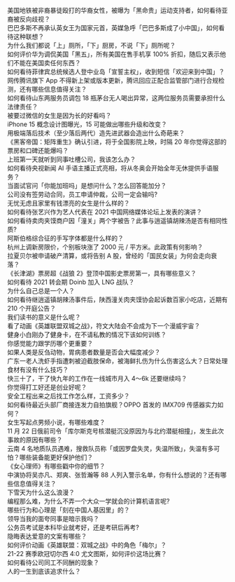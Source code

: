 美国地铁被非裔暴徒殴打的华裔女性，被曝为「黑命贵」运动支持者，如何看待亚裔被反向歧视？  
巴巴多斯不再承认英女王为国家元首，英媒急呼「巴巴多斯成了小中国」，如何看待这种联想？  
为什么我们都说「上」厕所，「下」厨房，不说「下」厕所呢？  
如何评价华为调侃美国「黑五」，所有美国在售手机享 100% 折扣，随后又表示他们不能在美国卖任何东西？  
如何看待菲律宾总统候选人登中业岛「宣誓主权」，收到短信「欢迎来到中国」？  
网传腾讯旗下 App 不得新上架或版本更新，腾讯回应正配合监管部门进行合规检测，还有哪些信息值得关注？  
如何看待山东两服务员调包 18 瓶茅台无人喝出异常，这两位服务员需要承担什么法律责任？  
被要过微信的女生是因为长的好看吗？  
iPhone 15 概念设计图曝光，15 可能做出哪些升级和改变？  
用极端落后技术（至少落后两代）造先进武器会造出什么奇葩来？  
《黑客帝国：矩阵重生》确认引进，将于全国影院上映，时隔 20 年你觉得这部的票房和口碑还能爆吗？  
上班第一天就听到同事吐槽公司，我该怎么办？  
如何看待央视新闻 AI 手语主播正式亮相，将从冬奥会开始全年无休提供手语服务？  
当面试官问「你能加班吗」是想问什么？怎么回答能加分？  
公司没有签劳动合同，员工申请仲裁，公司一定会输吗?  
无忧无虑且家里有钱漂亮的女生是什么样的？  
如何看待张艺兴作为艺人代表在 2021 中国网络媒体论坛上发表的演讲？  
如何看待卖肉夹馍商户因「潼关」两个字被告？此事与逍遥镇胡辣汤是否有相同性质?  
阿斯伯格综合征的手写字体都是什么样的？  
杭州上调新房限价，个别板块涨了 2000 元 / 平方米。此政策有何影响？  
拉夏贝尔被申请破产清算，或将告别 A 股，曾经的「国民女装」为何会走向衰落？  
《长津湖》票房超《战狼 2》登顶中国影史票房第一，具有哪些意义？  
如何看待 2021 转会期 Doinb 加入 LNG 战队？  
为什么自己总是一个人？  
如何看待继逍遥镇胡辣汤事件后，陕西潼关肉夹馍协会起诉数百家小吃店，近期有 210 个开庭公告？  
我们读书的意义是什么呢？  
看了动画《英雄联盟双城之战》，符文大陆会不会成为下一个漫威宇宙？  
健身小白刚办了健身卡，在不请私教的情况下该如何训练？  
你感觉能力跟学历哪个更重要？  
如果人类是反刍动物，胃病患者数量是否会大幅度减少？  
广东一老人洗虾手指遭刺被迫截肢保命，被海鲜扎伤为什么伤害这么大？日常处理食材有没有什么技巧？  
快三十了，干了快九年的工作在一线城市月入 4～6k 还要继续吗？  
你觉得打工好还是创业好呢？  
安全工程出来之后找工作怎么样，工资多少？  
如何看待最近头部厂商接连发力自拍旗舰？OPPO 首发的 IMX709 传感器实力如何？  
女生写起点男频小说，有哪些难度？  
11 月 22 日俄前司令「库尔斯克号核潜艇沉没原因为与北约潜艇相撞」，发生此次事故的原因有哪些？  
云南 4 名地质队员遇难，搜救队员称「或因罗盘失灵，失温所致」，失温有多可怕？哪些装备能更好保护他们？  
《女心理师》有哪些戳中你的细节？  
中演协将吴亦凡、郑爽、张哲瀚等 88 人列入警示名单，你有什么想说的？还有哪些信息值得关注？  
下雪天为什么这么浪漫？  
编程那么难，为什么不弄一个大众一学就会的计算机语言呢?  
哪些行为和心理是「刻在中国人基因里」的？  
领导当我的面夸同事是暗示我吗？  
公务员考试是本科毕业就考好，还是考研后再考?  
隐晦表达爱意的文案有哪些？  
如何评价动画《英雄联盟：双城之战》中的角色「梅尔」？  
21-22 赛季欧冠切尔西 4:0 尤文图斯，如何评价这场比赛？  
如何看待公司同工不同酬的现象？  
人的一生到底该追求什么？  
